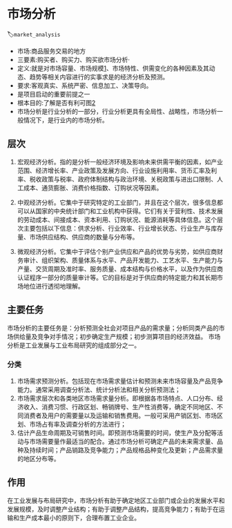 # 市场分析
:label:`market_analysis`

- 市场:商品服务交易的地方
- 三要素:购买者、购买力、购买欲市场分析·
- 定义:就是对市场容量、市场规模[1]、市场特性、供需变化的各种因素及其动态、趋势等相关内容进行的实事求是的经济分析及预测。
- 要求:客观真实、系统严密、信息加工、决策导向。
- 是项目启动的重要前提之一
- 根本目的:了解是否有利可图[2]
- 市场分析是行业分析的一部分，行业分析更具有全局性、战略性，市场分析一般情况下，是行业内的市场分析。

## 层次

1. 宏观经济分析。指的是分析一般经济环境及影响未来供需平衡的因素，如产业范围、经济增长率、产业政策及发展方向、行业设施利用率、货币汇率及利率、税收政策与税率、政府体制结构与政治环境、关税政策与进出口限制、人工成本、通货膨胀、消费价格指数、订购状况等因素。

2. 中观经济分析。它集中于研究特定的工业部门，并且在这个层次，很多信息都可以从国家的中央统计部门和工业机构中获得。它们有关于营利性、技术发展的劳动成本、间接成本、资本利用、订购状况、能源消耗等具体信息。这个层次主要包括以下信息：供求分析、行业效率、行业增长状态、行业生产与库存量、市场供应结构、供应商的数量与分布等。

3. 微观经济分析。它集中于评估个别产业供应和产品的优势与劣势，如供应商财务审计、组织架构、质量体系与水平、产品开发能力、工艺水平、生产能力与产量、交货周期及准时率、服务质量、成本结构与价格水平，以及作为供应商认证程序一部分的质量审计等。它的目标是对于供应商的特定能力和其长期市场地位进行透彻地理解。

## 主要任务

市场分析的主要任务是：分析预测全社会对项目产品的需求量；分析同类产品的市场供给量及竞争对手情况；初步确定生产规模；初步测算项目的经济效益。 市场分析是工业发展与工业布局研究的组成部分之一。

### 分类

1. 市场需求预测分析。包括现在市场需求量估计和预测未来市场容量及产品竞争能力。通常采用调查分析法、统计分析法和相关分析预测法；
1. 市场需求层次和各类地区市场需求量分析。即根据各市场特点、人口分布、经济收入、消费习惯、行政区划、畅销牌号、生产性消费等，确定不同地区、不同消费者及用户的需要量以及运输和销售费用。一般可采用产销区划、市场区划、市场占有率及调查分析的方法进行；
1. 估计产品生命周期及可销售时间。即预测市场需要的时间，使生产及分配等活动与市场需要量作最适当的配合。通过市场分析可确定产品的未来需求量、品种及持续时间；产品销路及竞争能力；产品规格品种变化及更新；产品需求量的地区分布等。

## 作用

在工业发展与布局研究中，市场分析有助于确定地区工业部门或企业的发展水平和发展规模，及时调整产业结构；有助于调整产品结构，提高竞争能力；有助于在运输和生产成本最小的原则下，合理布置工业企业。

[1]: http://www.51pmexp.com/?p=872
[2]: https://t.qidianla.com/1166273.html
